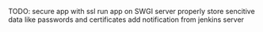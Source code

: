 


TODO:
secure app with ssl
run app on SWGI server
properly store sencitive data like passwords and certificates
add notification from jenkins server